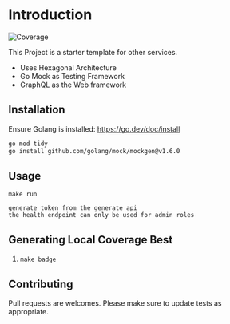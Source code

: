 # Introduction
![Coverage](https://img.shields.io/badge/Coverage-25.0%25-red)

This Project is a starter template for other services.
- Uses Hexagonal Architecture
- Go Mock as Testing Framework
- GraphQL as the Web framework

## Installation

Ensure Golang is installed: https://go.dev/doc/install

```bash
go mod tidy
go install github.com/golang/mock/mockgen@v1.6.0
```

## Usage

```cgo
make run

generate token from the generate api
the health endpoint can only be used for admin roles
```


## Generating Local Coverage Best
1. `make badge`

## Contributing

Pull requests are welcomes.
Please make sure to update tests as appropriate.